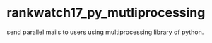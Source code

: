 # rankwatch17_py_mutliprocessing
send parallel mails to users using multiprocessing library of python.


